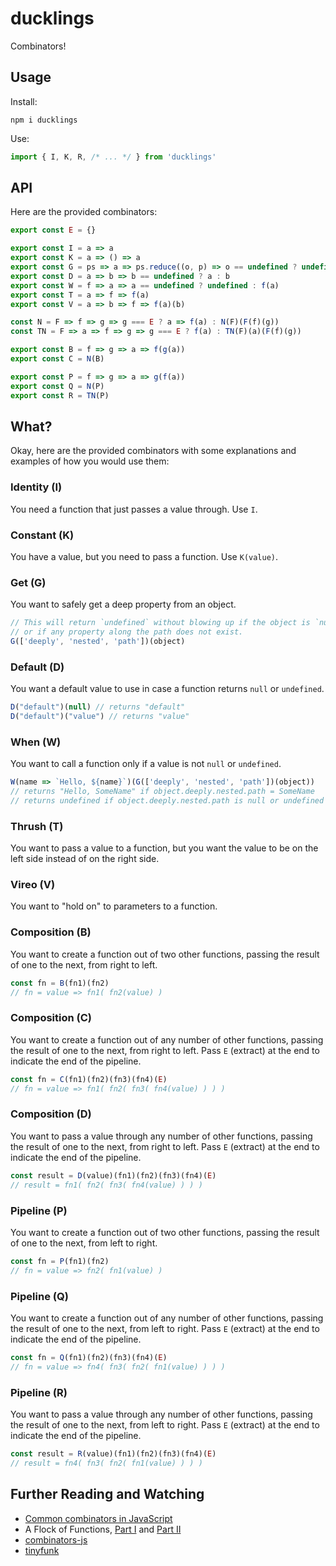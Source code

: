 # ducklings

Combinators!

## Usage

Install:

```
npm i ducklings
```

Use:

```javascript
import { I, K, R, /* ... */ } from 'ducklings'
```

## API

Here are the provided combinators:

```javascript
export const E = {}

export const I = a => a
export const K = a => () => a
export const G = ps => a => ps.reduce((o, p) => o == undefined ? undefined : o[p] , a)
export const D = a => b => b == undefined ? a : b
export const W = f => a => a == undefined ? undefined : f(a)
export const T = a => f => f(a)
export const V = a => b => f => f(a)(b)

const N = F => f => g => g === E ? a => f(a) : N(F)(F(f)(g))
const TN = F => a => f => g => g === E ? f(a) : TN(F)(a)(F(f)(g))

export const B = f => g => a => f(g(a))
export const C = N(B)

export const P = f => g => a => g(f(a))
export const Q = N(P)
export const R = TN(P)
```

## What?

Okay, here are the provided combinators with some explanations and examples of how you would use
them:

### Identity (I)

You need a function that just passes a value through. Use `I`.

### Constant (K)

You have a value, but you need to pass a function. Use `K(value)`.

### Get (G)

You want to safely get a deep property from an object.

```javascript
// This will return `undefined` without blowing up if the object is `null` or `undefined`,
// or if any property along the path does not exist.
G(['deeply', 'nested', 'path'])(object)
```

### Default (D)

You want a default value to use in case a function returns `null` or `undefined`.

```javascript
D("default")(null) // returns "default"
D("default")("value") // returns "value"
```

### When (W)

You want to call a function only if a value is not `null` or `undefined`.

```javascript
W(name => `Hello, ${name}`)(G(['deeply', 'nested', 'path'])(object))
// returns "Hello, SomeName" if object.deeply.nested.path = SomeName
// returns undefined if object.deeply.nested.path is null or undefined
```

### Thrush (T)

You want to pass a value to a function, but you want the value to be on the left side instead of on
the right side.

### Vireo (V)

You want to "hold on" to parameters to a function.

### Composition (B)

You want to create a function out of two other functions, passing the result of one to the next,
from right to left.

```javascript
const fn = B(fn1)(fn2)
// fn = value => fn1( fn2(value) )
```

### Composition (C)

You want to create a function out of any number of other functions, passing the result of one to the
next, from right to left. Pass `E` (extract) at the end to indicate the end of the pipeline.

```javascript
const fn = C(fn1)(fn2)(fn3)(fn4)(E)
// fn = value => fn1( fn2( fn3( fn4(value) ) ) )
```

### Composition (D)

You want to pass a value through any number of other functions, passing the result of one to the
next, from right to left. Pass `E` (extract) at the end to indicate the end of the pipeline.

```javascript
const result = D(value)(fn1)(fn2)(fn3)(fn4)(E)
// result = fn1( fn2( fn3( fn4(value) ) ) )
```

### Pipeline (P)

You want to create a function out of two other functions, passing the result of one to the next,
from left to right.

```javascript
const fn = P(fn1)(fn2)
// fn = value => fn2( fn1(value) )
```

### Pipeline (Q)

You want to create a function out of any number of other functions, passing the result of one to the
next, from left to right. Pass `E` (extract) at the end to indicate the end of the pipeline.

```javascript
const fn = Q(fn1)(fn2)(fn3)(fn4)(E)
// fn = value => fn4( fn3( fn2( fn1(value) ) ) )
```

### Pipeline (R)

You want to pass a value through any number of other functions, passing the result of one to the
next, from left to right. Pass `E` (extract) at the end to indicate the end of the pipeline.

```javascript
const result = R(value)(fn1)(fn2)(fn3)(fn4)(E)
// result = fn4( fn3( fn2( fn1(value) ) ) )
```

## Further Reading and Watching

- [Common combinators in JavaScript](https://gist.github.com/Avaq/1f0636ec5c8d6aed2e45)
- A Flock of Functions, [Part I](https://youtube.com/watch?v=3VQ382QG-y4) and [Part II](https://youtube.com/watch?v=pAnLQ9JwN-E)
- [combinators-js](https://github.com/benji6/combinators-js)
- [tinyfunk](https://github.com/flintinatux/tinyfunk)
